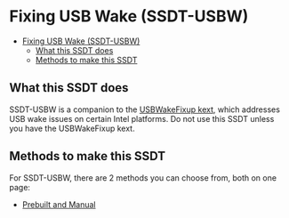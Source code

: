# Fixing USB Wake (SSDT-USBW)

* [Fixing USB Wake (SSDT-USBW)](#fixing-usb-wake-ssdt-usbw)
  * [What this SSDT does](#what-this-ssdt-does)
  * [Methods to make this SSDT](#methods-to-make-this-ssdt)

## What this SSDT does

SSDT-USBW is a companion to the [USBWakeFixup kext](https://github.com/osy/USBWakeFixup/releases/), which addresses USB wake issues on certain Intel platforms. Do not use this SSDT unless you have the USBWakeFixup kext.

## Methods to make this SSDT

For SSDT-USBW, there are 2 methods you can choose from, both on one page:

* [Prebuilt and Manual](/Universal/usbw-methods/prebuilt-manual.md)
